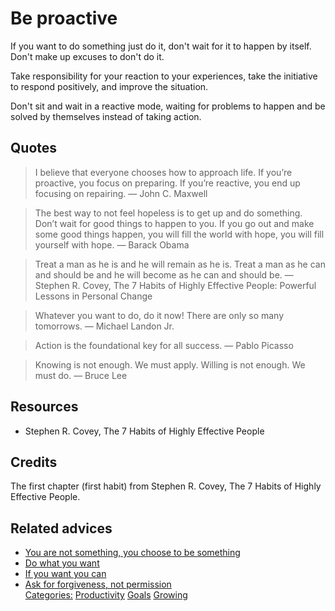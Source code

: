 # Be proactive

If you want to do something just do it, don't wait for it to happen by itself. Don't make up excuses to don't do it.

Take responsibility for your reaction to your experiences, take the initiative to respond positively, and improve the situation. 

Don't sit and wait in a reactive mode, waiting for problems to happen and be solved by themselves instead of taking action.

## Quotes

> I believe that everyone chooses how to approach life. If you’re proactive, you focus on preparing. If you’re reactive, you end up focusing on repairing. 
> ― John C. Maxwell

> The best way to not feel hopeless is to get up and do something. Don’t wait for good things to happen to you. If you go out and make some good things happen, you will fill the world with hope, you will fill yourself with hope.
> ― Barack Obama

> Treat a man as he is and he will remain as he is. Treat a man as he can and should be and he will become as he can and should be.
> ― Stephen R. Covey, The 7 Habits of Highly Effective People: Powerful Lessons in Personal Change

> Whatever you want to do, do it now! There are only so many tomorrows.
> ― Michael Landon Jr.

> Action is the foundational key for all success.
> ― Pablo Picasso

> Knowing is not enough. We must apply. Willing is not enough. We must do.
> ― Bruce Lee

## Resources

- Stephen R. Covey, The 7 Habits of Highly Effective People

## Credits

The first chapter (first habit) from Stephen R. Covey, The 7 Habits of Highly Effective People.

## Related advices

- [You are not something, you choose to be something](../You%20are%20not%20something,%20you%20choose%20to%20be%20something/index.md)
- [Do what you want](../Do%20what%20you%20want/index.md)
- [If you want you can](../If%20you%20want%20you%20can/index.md)
- [Ask for forgiveness, not permission](../Ask%20for%20forgiveness,%20not%20permissio/index.md)
<br/>[Categories:](../Categories/index.md) [Productivity](../Categories/Productivity.md) [Goals](../Categories/Goals.md) [Growing](../Categories/Growing.md)